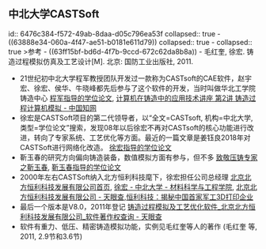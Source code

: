 ## 中北大学CASTSoft
id:: 6476c384-f572-49ab-8daa-d05c796ea53f
collapsed:: true
	- ((63888e34-060a-4f47-ae51-b0181e611d79))
	  collapsed:: true
		- collapsed:: true
		  >参考
			- ((63ff15bf-bd6d-4f7b-9ccd-672c62da8b8a))
			- 毛红奎, 徐宏. 铸造过程模拟仿真及工艺设计[M]. 北京: 国防工业出版社, 2011.
- 21世纪初中北大学程军教授团队开发过一款称为CASTsoft的CAE软件，赵宇宏、徐宏、侯华、牛晓峰都先后参与了这个软件的开发，当时叫做华北工学院铸造中心 [程军指导的学位论文](https://www.zhizhen.com/s?strchannel=3,5&adv=DT((F="程军")+AND+(O='中北大学'))&aorp=a&size=15&isort=2&x=0_445), [计算机在铸造中的应用技术讲座 第2讲 铸造过程计算机模拟 - 中国知网](https://kns.cnki.net/kcms2/article/abstract?v=3uoqIhG8C44YLTlOAiTRKjkpgKvIT9Nkm5tS6uBYqSFz1SgcT_1JlwhPnnA8M-ZWboCbSAuvCa2xsuxz9x5vo0YxlSh5CWNV&uniplatform=NZKPT)
- 徐宏是CASTSoft项目的第二代领导者，以“全文=CASTsoft, 机构=中北大学, 类型=学位论文”搜索，发现08年以后徐宏不再对CASTsoft的核心功能进行改进，转向了专家系统、工艺优化等方面。最近的一篇文章是姜钰良2018年对CASTSoft进行网络化改造。 [徐宏指导的学位论文](https://www.zhizhen.com/s?strchannel=3,5&adv=DT((F="徐宏")+AND+(O='中北大学'))&aorp=a&size=15&isort=2&x=0_445)
- 靳玉春的研究方向偏向铸造装备，数值模拟方面有参与，但不多 [致敬压铸专家之靳玉春](https://fd-asia.gymf.com.cn/news/19314), [靳玉春指导的学位论文](https://www.zhizhen.com/s?strchannel=3,5&adv=DT((F="靳玉春")+AND+(O='中北大学'))&aorp=a&size=15&isort=2&x=0_445)
- 2000年左右CASTSoft纳入北方恒利科技麾下，徐宏担任公司总经理  [北京北方恒利科技发展有限公司首页](https://www.ruanfujia.com/vendor/48445/), [徐宏 - 中北大学 - 材料科学与工程学院](https://www.x-mol.com/university/faculty/54103), [北京北方恒利科技发展有限公司 - 天眼查](https://www.tianyancha.com/company/4951227),[恒利科技：揭秘中国首家军工3D打印企业](https://www.sohu.com/a/106511296_254021)
- 最后一个版本是V8.0，2011年登记 [铸造过程模拟及工艺优化软件_北京北方恒利科技发展有限公司_软件著作权查询 - 天眼查](https://banquan.tianyancha.com/rj/91evmm41ac61c33a81ae35158lb7v8e6)
- 软件有重力、低压、精密铸造模拟功能，实例见毛红奎等人的著作 (毛红奎 等, 2011, 2.9节和3.6节)